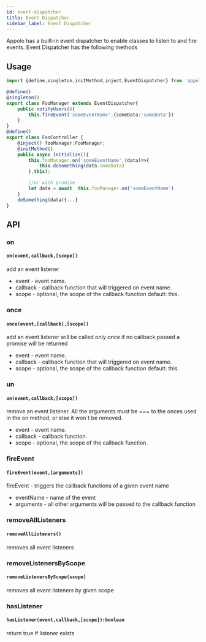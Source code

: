 ```yaml
---
id: event-dispatcher
title: Event Dispatcher
sidebar_label: Event Dispatcher
---
```


Appolo has a built-in event dispatcher to enable classes to listen to and fire events.
Event Dispatcher has the following methods

## Usage
```typescript
import {define,singleton,initMethod,inject,EventDispatcher} from 'appolo';

@define()
@singleton()
export class FooManager extends EventDispatcher{
    public notifyUsers(){
        this.fireEvent('someEventName',{someData:'someData'})
    }
}
@define()
export class FooController {
    @inject() fooManager:FooManager;
    @initMethod()
    public async initialize(){
        this.fooManager.on('someEventName',(data)=>{
            this.doSomething(data.someData)
        },this);

        //or with promise
        let data = await  this.fooManager.on('someEventName')
    }
    doSomething(data){...}
}
```

## API

### on
#### `on(event,callback,[scope])`
add an event listener
- event - event name.
- callback - callback function that will triggered on event name.
- scope - optional, the scope of the callback function default: this.
### once
#### `once(event,[callback],[scope])`
add an event listener will be called only once if no callback passed a promise will be returned
- event - event name.
- callback - callback function that will triggered on event name.
- scope - optional, the scope of the callback function default: this.
### un
#### `un(event,callback,[scope])`
remove an event listener. All the arguments must be === to the onces used in the on method, or else it won`t be removed.
- event - event name.
- callback - callback function.
- scope - optional, the scope of the callback function.
### fireEvent
#### `fireEvent(event,[arguments])`
fireEvent - triggers the callback functions of a given event name
- eventName - name of the event
- arguments - all other arguments will be passed to the callback function
### removeAllListeners
#### `removeAllListeners()`
removes all event listeners
### removeListenersByScope
#### `removeListenersByScope(scope)`
removes all event listeners by given scope
### hasListener
#### `hasListener(event,callback,[scope]):boolean`
return true if listener exists

